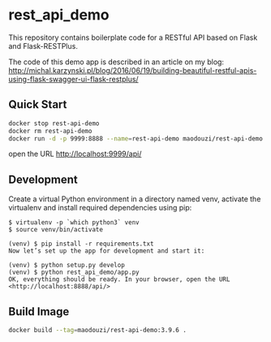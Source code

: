# rest_api_demo

This repository contains boilerplate code for a RESTful API based on Flask and Flask-RESTPlus.

The code of this demo app is described in an article on my blog:
<http://michal.karzynski.pl/blog/2016/06/19/building-beautiful-restful-apis-using-flask-swagger-ui-flask-restplus/>

## Quick Start

```bash
docker stop rest-api-demo
docker rm rest-api-demo
docker run -d -p 9999:8888 --name=rest-api-demo maodouzi/rest-api-demo:3.9.6
```

open the URL <http://localhost:9999/api/>

## Development

Create a virtual Python environment in a directory named venv, activate the virtualenv and install required dependencies using pip:

```console
$ virtualenv -p `which python3` venv
$ source venv/bin/activate

(venv) $ pip install -r requirements.txt
Now let’s set up the app for development and start it:

(venv) $ python setup.py develop
(venv) $ python rest_api_demo/app.py
OK, everything should be ready. In your browser, open the URL <http://localhost:8888/api/>
```

## Build Image

```bash
docker build --tag=maodouzi/rest-api-demo:3.9.6 .
```
